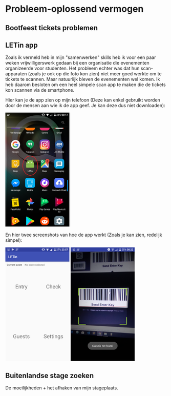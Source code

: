 # Probleem-oplossend vermogen
## Bootfeest tickets problemen
## LETin app
Zoals ik vermeld heb in mijn "samenwerken" skills heb ik voor een paar weken vrijwilligerswerk gedaan bij een organisatie die evenementen organizeerde voor studenten. Het probleem echter was dat hun scan-apparaten (zoals je ook op die foto kon zien) niet meer goed werkte om te tickets te scannen. Maar natuurlijk bleven de evenementen wel komen. Ik heb daarom besloten om een heel simpele scan app te maken die de tickets kon scannen via de smartphone.

Hier kan je de app zien op mijn telefoon (Deze kan enkel gebruikt worden door de mensen aan wie ik de app geef. Je kan deze dus niet downloaden):

<img src="/images/elb_letin_app.png" alt="ELB LETin app" width="200px"/>

En hier twee screenshots van hoe de app werkt (Zoals je kan zien, redelijk simpel):

<img src="/images/elb_letin_home.png" alt="ELB LETin home" width="200px"/>
<img src="/images/elb_letin_scan.png" alt="ELB LETin scan" width="200px"/>

## Buitenlandse stage zoeken
De moeilijkheden + het afhaken van mijn stageplaats.
